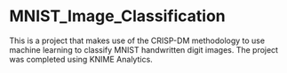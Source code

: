 # MNIST_Image_Classification
This is a project that makes use of the CRISP-DM methodology to use machine learning to classify MNIST handwritten digit images.
The project was completed using KNIME Analytics.
